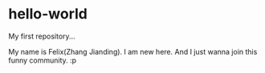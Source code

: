 # hello-world
My first repository...

My name is Felix(Zhang Jianding). I am new here. And I just wanna join this funny community.
:p
